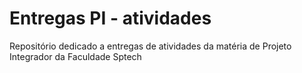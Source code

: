 # Entregas PI - atividades
Repositório dedicado a entregas de atividades da matéria de Projeto Integrador da Faculdade Sptech
